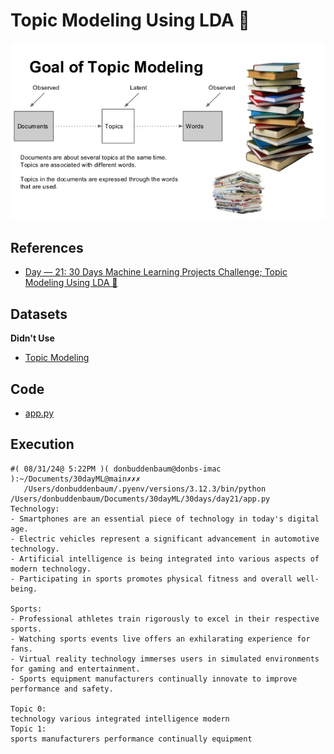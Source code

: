 # Topic Modeling Using LDA 📑

![alt text](image.png)

## References

- [Day — 21: 30 Days Machine Learning Projects Challenge;
Topic Modeling Using LDA 📑](https://medium.com/@iabbasali/day-21-30-days-machine-learning-projects-challenge-a01ea184634e)

## Datasets
**Didn't Use**
- [Topic Modeling](https://www.kaggle.com/code/akashram/topic-modeling-intro-implementation)   

## Code

- [app.py](https://github.com/donb4iu/30dayML/blob/main/30days/day21/app.py)


## Execution

```
#( 08/31/24@ 5:22PM )( donbuddenbaum@donbs-imac ):~/Documents/30dayML@main✗✗✗
   /Users/donbuddenbaum/.pyenv/versions/3.12.3/bin/python /Users/donbuddenbaum/Documents/30dayML/30days/day21/app.py
Technology:
- Smartphones are an essential piece of technology in today's digital age.
- Electric vehicles represent a significant advancement in automotive technology.
- Artificial intelligence is being integrated into various aspects of modern technology.
- Participating in sports promotes physical fitness and overall well-being.

Sports:
- Professional athletes train rigorously to excel in their respective sports.
- Watching sports events live offers an exhilarating experience for fans.
- Virtual reality technology immerses users in simulated environments for gaming and entertainment.
- Sports equipment manufacturers continually innovate to improve performance and safety.

Topic 0:
technology various integrated intelligence modern
Topic 1:
sports manufacturers performance continually equipment

```